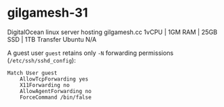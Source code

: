 # gilgamesh-31

DigitalOcean linux server hosting gilgamesh.cc
1vCPU | 1GM RAM | 25GB SSD | 1TB Transfer
Ubuntu
N/A

A guest user `guest` retains only `-N` forwarding permissions (`/etc/ssh/sshd_config`):

```
Match User guest
	AllowTcpForwarding yes
	X11Forwarding no
	AllowAgentForwarding no
	ForceCommand /bin/false
```
